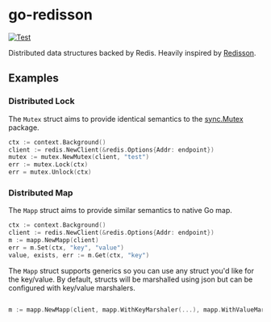 # go-redisson

[![Test](https://github.com/sovietaced/go-redisson/actions/workflows/ci.yml/badge.svg)](https://github.com/sovietaced/go-redisson/actions/workflows/ci.yml)
 
Distributed data structures backed by Redis. Heavily inspired by [Redisson](https://github.com/redisson/redisson).

## Examples

### Distributed Lock

The `Mutex` struct aims to provide identical semantics to the [sync.Mutex](https://pkg.go.dev/sync#Mutex) package.

```go
ctx := context.Background()
client := redis.NewClient(&redis.Options{Addr: endpoint})
mutex := mutex.NewMutex(client, "test")
err := mutex.Lock(ctx)
err = mutex.Unlock(ctx)
```

### Distributed Map

The `Mapp` struct aims to provide similar semantics to native Go map.

```go
ctx := context.Background()
client := redis.NewClient(&redis.Options{Addr: endpoint})
m := mapp.NewMapp(client)
err = m.Set(ctx, "key", "value")
value, exists, err := m.Get(ctx, "key")
```

The `Mapp` struct supports generics so you can use any struct you'd like for the key/value. By default, structs will be
marshalled using json but can be configured with key/value marshalers. 

```go

m := mapp.NewMapp(client, mapp.WithKeyMarshaler(...), mapp.WithValueMarshaller(...))
```
